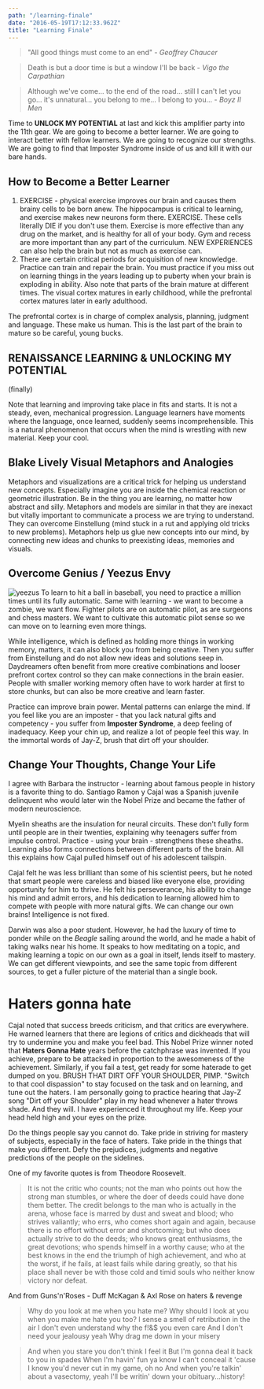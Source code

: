 ```yaml
---
path: "/learning-finale"
date: "2016-05-19T17:12:33.962Z"
title: "Learning Finale"
---
```


> "All good things must come to an end" - *Geoffrey Chaucer*

> Death is but a door time is but a window I'll be back - *Vigo the Carpathian*

> Although we've come... to the end of the road... still I can't let you go... it's unnatural... you belong to me... I belong to you... - *Boyz II Men*

Time to **UNLOCK MY POTENTIAL** at last and kick this amplifier party into the 11th gear. We are going to become a better learner. We are going to interact better with fellow learners. We are going to recognize our strengths. We are going to find that Imposter Syndrome inside of us and kill it with our bare hands.

## How to Become a Better Learner

1. EXERCISE - physical exercise improves our brain and causes them brainy cells to be born anew. The hippocampus is critical to learning, and exercise makes new neurons form there. EXERCISE. These cells literally DIE if you don't use them. Exercise is more effective than any drug on the market, and is healthy for all of your body. Gym and recess are more important than any part of the curriculum. NEW EXPERIENCES can also help the brain but not as much as exercise can.
2. There are certain critical periods for acquisition of new knowledge. Practice can train and repair the brain. You must practice if you miss out on learning things in the years leading up to puberty when your brain is exploding in ability. Also note that parts of the brain mature at different times. The visual cortex matures in early childhood, while the prefrontal cortex matures later in early adulthood.

The prefrontal cortex is in charge of complex analysis, planning, judgment and language. These make us human. This is the last part of the brain to mature so be careful, young bucks.

## RENAISSANCE LEARNING & UNLOCKING MY POTENTIAL
(finally)

Note that learning and improving take place in fits and starts. It is not a steady, even, mechanical  progression. Language learners have moments where the language, once learned, suddenly seems incomprehensible. This is a natural phenomenon that occurs when the mind is wrestling with new material. Keep your cool.

## Blake Lively Visual Metaphors and Analogies
Metaphors and visualizations are a critical trick for helping us understand new concepts. Especially imagine you are inside the chemical reaction or geometric illustration. Be in the thing you are learning, no matter how abstract and silly. Metaphors and models are similar in that they are inexact but vitally important to communicate a process we are trying to understand. They can overcome Einstellung (mind stuck in a rut and applying old tricks to new problems). Metaphors help us glue new concepts into our mind, by connecting new ideas and chunks to preexisting ideas, memories and visuals.

## Overcome Genius / Yeezus Envy
![yeezus](/images/yeezus.jpg) To learn to hit a ball in baseball, you need to practice a million times until its fully automatic. Same with learning - we want to become a zombie, we want flow. Fighter pilots are on automatic pilot, as are surgeons and chess masters. We want to cultivate this automatic pilot sense so we can move on to learning even more things.

While intelligence, which is defined as holding more things in working memory, matters, it can also block you from being creative. Then you suffer from Einstellung and do not allow new ideas and solutions seep in. Daydreamers often benefit from more creative combinations and looser prefront cortex control so they can make connections in the brain easier. People with smaller working memory often have to work harder at first to store chunks, but can also be more creative and learn faster.

Practice can improve brain power. Mental patterns can enlarge the mind. If you feel like you are an imposter - that you lack natural gifts and competency - you suffer from **Imposter Syndrome**, a deep feeling of inadequacy. Keep your chin up, and realize a lot of people feel this way. In the immortal words of Jay-Z, brush that dirt off your shoulder.

## Change Your Thoughts, Change Your Life
I agree with Barbara the instructor - learning about famous people in history is a favorite thing to do. Santiago Ramon y Cajal was a Spanish juvenile delinquent who would later win the Nobel Prize and became the father of modern neuroscience.

Myelin sheaths are the insulation for neural circuits. These don't fully form until people are in their twenties, explaining why teenagers suffer from impulse control. Practice - using your brain - strengthens these sheaths. Learning also forms connections between different parts of the brain. All this explains how Cajal pulled himself out of his adolescent tailspin.

Cajal felt he was less brilliant than some of his scientist peers, but he noted that smart people were careless and biased like everyone else, providing opportunity for him to thrive. He felt his perseverance, his ability to change his mind and admit errors, and his dedication to learning allowed him to compete with people with more natural gifts. We can change our own brains! Intelligence is not fixed.

Darwin was also a poor student. However, he had the luxury of time to ponder while on the *Beagle* sailing around the world, and he made a habit of taking walks near his home. It speaks to how meditating on a topic, and making learning a topic on our own as a goal in itself, lends itself to mastery. We can get different viewpoints, and see the same topic from different sources, to get a fuller picture of the material than a single book.

# Haters gonna hate
Cajal noted that success breeds criticism, and that critics are everywhere. He warned learners that there are legions of critics and dickheads that will try to undermine you and make you feel bad. This Nobel Prize winner noted that **Haters Gonna Hate** years before the catchphrase was invented. If you achieve, prepare to be attacked in proportion to the awesomeness of the achievement. Similarly, if you fail a test, get ready for some haterade to get dumped on you. BRUSH THAT DIRT OFF YOUR SHOULDER, PIMP. "Switch to that cool dispassion" to stay focused on the task and on learning, and tune out the haters. I am personally going to practice hearing that Jay-Z song "Dirt off your Shoulder" play in my head whenever a hater throws shade. And they will. I have experienced it throughout my life. Keep your head held high and your eyes on the prize.

Do the things people say you cannot do.
Take pride in striving for mastery of subjects, especially in the face of haters.
Take pride in the things that make you different.
Defy the prejudices, judgments and negative predictions of the people on the sidelines.

One of my favorite quotes is from Theodore Roosevelt.
>It is not the critic who counts; not the man who points out how the strong man stumbles, or where the doer of deeds could have done them better. The credit belongs to the man who is actually in the arena, whose face is marred by dust and sweat and blood; who strives valiantly; who errs, who comes short again and again, because there is no effort without error and shortcoming; but who does actually strive to do the deeds; who knows great enthusiasms, the great devotions; who spends himself in a worthy cause; who at the best knows in the end the triumph of high achievement, and who at the worst, if he fails, at least fails while daring greatly, so that his place shall never be with those cold and timid souls who neither know victory nor defeat.

And from Guns'n'Roses - Duff McKagan & Axl Rose on haters & revenge
>Why do you look at me when you hate me?
Why should I look at you when you make me hate you too?
I sense a smell of retribution in the air
I don't even understand why the f!&$ you even care
And I don't need your jealousy yeah
Why drag me down in your misery

>And when you stare you don't think I feel it
But I'm gonna deal it back to you in spades
When I'm havin' fun ya know I can't conceal it
'cause I know you'd never cut in my game, oh no
And when you're talkin' about a vasectomy, yeah
I'll be writin' down your obituary...history!
